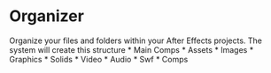# Organizer
Organize your files and folders within your After Effects projects.
The system will create this structure
    * Main Comps
    * Assets
        * Images
        * Graphics
        * Solids
        * Video
        * Audio
        * Swf
        * Comps
    
